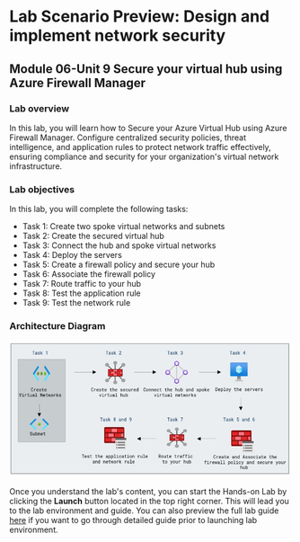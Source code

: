 # Lab Scenario Preview: Design and implement network security

## Module 06-Unit 9 Secure your virtual hub using Azure Firewall Manager

### Lab overview

In this lab, you will learn how to Secure your Azure Virtual Hub using Azure Firewall Manager. Configure centralized security policies, threat intelligence, and application rules to protect network traffic effectively, ensuring compliance and security for your organization's virtual network infrastructure.

### Lab objectives
  
In this lab, you will complete the following tasks:

+ Task 1: Create two spoke virtual networks and subnets
+ Task 2: Create the secured virtual hub
+ Task 3: Connect the hub and spoke virtual networks
+ Task 4: Deploy the servers
+ Task 5: Create a firewall policy and secure your hub
+ Task 6: Associate the firewall policy
+ Task 7: Route traffic to your hub
+ Task 8: Test the application rule
+ Task 9: Test the network rule

### Architecture Diagram
![](media/m6-u9-1.png) 

Once you understand the lab's content, you can start the Hands-on Lab by clicking the **Launch** button located in the top right corner. This will lead you to the lab environment and guide. You can also preview the full lab guide [here](https://experience.cloudlabs.ai/#/labguidepreview/09f7f724-0a6b-46d4-aeed-2dde9a7f26cd) if you want to go through detailed guide prior to launching lab environment.














